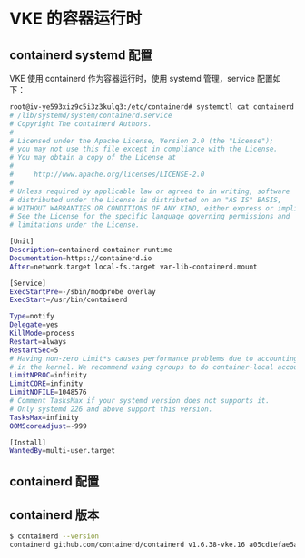 # VKE 的容器运行时

## containerd systemd 配置

VKE 使用 containerd 作为容器运行时，使用 systemd 管理，service 配置如下：

```bash
root@iv-ye593xiz9c5i3z3kulq3:/etc/containerd# systemctl cat containerd
# /lib/systemd/system/containerd.service
# Copyright The containerd Authors.
#
# Licensed under the Apache License, Version 2.0 (the "License");
# you may not use this file except in compliance with the License.
# You may obtain a copy of the License at
#
#     http://www.apache.org/licenses/LICENSE-2.0
#
# Unless required by applicable law or agreed to in writing, software
# distributed under the License is distributed on an "AS IS" BASIS,
# WITHOUT WARRANTIES OR CONDITIONS OF ANY KIND, either express or implied.
# See the License for the specific language governing permissions and
# limitations under the License.

[Unit]
Description=containerd container runtime
Documentation=https://containerd.io
After=network.target local-fs.target var-lib-containerd.mount

[Service]
ExecStartPre=-/sbin/modprobe overlay
ExecStart=/usr/bin/containerd

Type=notify
Delegate=yes
KillMode=process
Restart=always
RestartSec=5
# Having non-zero Limit*s causes performance problems due to accounting overhead
# in the kernel. We recommend using cgroups to do container-local accounting.
LimitNPROC=infinity
LimitCORE=infinity
LimitNOFILE=1048576
# Comment TasksMax if your systemd version does not supports it.
# Only systemd 226 and above support this version.
TasksMax=infinity
OOMScoreAdjust=-999

[Install]
WantedBy=multi-user.target
```

## containerd 配置

<FileBlock file="vendor/volcengine/containerd-config.toml" showLineNumbers title="/etc/containerd/config.toml" />

## containerd 版本

```bash
$ containerd --version
containerd github.com/containerd/containerd v1.6.38-vke.16 a05cd1efae5a1f9e6fa53e0d44c397e1fb7d5db3
```
